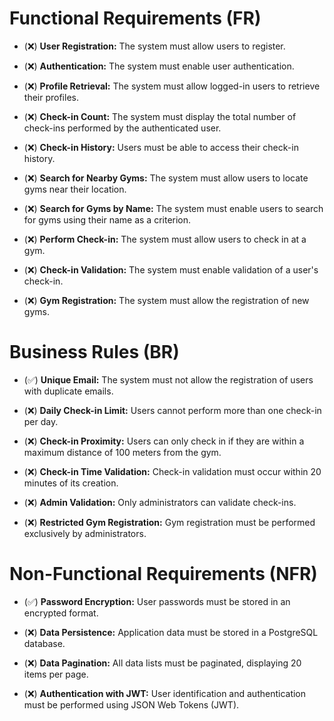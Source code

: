 # Functional Requirements (FR)
- (❌) **User Registration:** The system must allow users to register.

- (❌) **Authentication:** The system must enable user authentication.

- (❌) **Profile Retrieval:** The system must allow logged-in users to retrieve their profiles.

- (❌) **Check-in Count:** The system must display the total number of check-ins performed by the authenticated user.

- (❌) **Check-in History:** Users must be able to access their check-in history.

- (❌) **Search for Nearby Gyms:** The system must allow users to locate gyms near their location.

- (❌) **Search for Gyms by Name:** The system must enable users to search for gyms using their name as a criterion.

- (❌) **Perform Check-in:** The system must allow users to check in at a gym.

- (❌) **Check-in Validation:** The system must enable validation of a user's check-in.

- (❌) **Gym Registration:** The system must allow the registration of new gyms.


# Business Rules (BR)
- (✅) **Unique Email:** The system must not allow the registration of users with duplicate emails.

- (❌) **Daily Check-in Limit:** Users cannot perform more than one check-in per day.

- (❌) **Check-in Proximity:** Users can only check in if they are within a maximum distance of 100 meters from the gym.

- (❌) **Check-in Time Validation:** Check-in validation must occur within 20 minutes of its creation.

- (❌) **Admin Validation:** Only administrators can validate check-ins.

- (❌) **Restricted Gym Registration:** Gym registration must be performed exclusively by administrators.


# Non-Functional Requirements (NFR)
- (✅) **Password Encryption:** User passwords must be stored in an encrypted format.

- (❌) **Data Persistence:** Application data must be stored in a PostgreSQL database.

- (❌) **Data Pagination:** All data lists must be paginated, displaying 20 items per page.

- (❌) **Authentication with JWT:** User identification and authentication must be performed using JSON Web Tokens (JWT).
